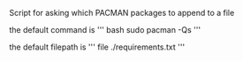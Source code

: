 Script for asking which PACMAN packages to append to a file

the default command is
''' bash
sudo pacman -Qs
'''

the default filepath is
''' file
./requirements.txt
'''
